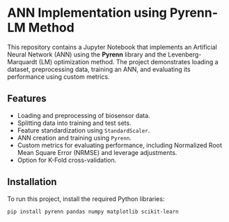 # ANN Implementation using Pyrenn-LM Method

This repository contains a Jupyter Notebook that implements an Artificial Neural Network (ANN) using the **Pyrenn** library and the Levenberg-Marquardt (LM) optimization method. The project demonstrates loading a dataset, preprocessing data, training an ANN, and evaluating its performance using custom metrics.

## Features
- Loading and preprocessing of biosensor data.
- Splitting data into training and test sets.
- Feature standardization using `StandardScaler`.
- ANN creation and training using `Pyrenn`.
- Custom metrics for evaluating performance, including Normalized Root Mean Square Error (NRMSE) and leverage adjustments.
- Option for K-Fold cross-validation.

## Installation

To run this project, install the required Python libraries:

```bash
pip install pyrenn pandas numpy matplotlib scikit-learn
